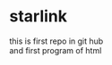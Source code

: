 # starlink
<html>
  <head>
    <title>this is first Repo </title>
    </head>
  <body>this is first repo in git hub<br>
     and first program of html    
    </body>
      
</html>
